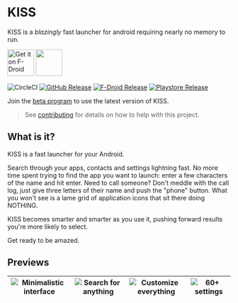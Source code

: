 KISS
======
KISS is a *blazingly* fast launcher for android requiring nearly no memory to run.

[<img src="https://f-droid.org/badge/get-it-on.png" alt="Get it on F-Droid" height="60">](https://f-droid.org/app/fr.neamar.kiss)
<a href="https://play.google.com/store/apps/details?id=fr.neamar.kiss"><img src="https://play.google.com/intl/en_us/badges/images/generic/en_badge_web_generic.png" height="60"></a>

![CircleCI](https://img.shields.io/circleci/project/github/Neamar/KISS.svg?style=flat-square)
[<img src="https://img.shields.io/github/v/release/Neamar/KISS.svg?logo=github&label=GitHub&style=flat-square"
      alt="GitHub Release"/>](https://github.com/Neamar/KISS/releases)
[<img src="https://img.shields.io/f-droid/v/fr.neamar.kiss.svg?logo=f-droid&label=F-Droid&style=flat-square"
      alt="F-Droid Release"/>](https://f-droid.org/packages/fr.neamar.kiss)
[<img src="https://img.shields.io/endpoint?label=Play%20Store&style=flat-square&cacheSeconds=65536&url=https%3A%2F%2Fplaystore-jsapi.herokuapp.com%2Fsep%2Ffr.neamar.kiss"
      alt="Playstore Release"/>](https://play.google.com/store/apps/details?id=fr.neamar.kiss)

Join the [beta program](https://play.google.com/apps/testing/fr.neamar.kiss/) to use the latest version of KISS.

> See [contributing](CONTRIBUTING.md) for details on how to help with this project.


What is it?
------------
KISS is a fast launcher for your Android.

Search through your apps, contacts and settings lightning fast.
No more time spent trying to find the app you want to launch: enter a few characters of the name and hit enter.
Need to call someone? Don't meddle with the call log, just give three letters of their name and push the "phone" button.
What you won't see is a lame grid of application icons that sit there doing NOTHING.

KISS becomes smarter and smarter as you use it, pushing forward results you're more likely to select.

Get ready to be amazed.


Previews
---------------------

|![Minimalistic interface](https://raw.githubusercontent.com/Neamar/KISS/master/fastlane/metadata/android/en-US/images/phoneScreenshots/1.png) | ![Search for anything](https://raw.githubusercontent.com/Neamar/KISS/master/fastlane/metadata/android/en-US/images/phoneScreenshots/2.png) | ![Customize everything](https://raw.githubusercontent.com/Neamar/KISS/master/fastlane/metadata/android/en-US/images/phoneScreenshots/3.png) | ![60+ settings](https://raw.githubusercontent.com/Neamar/KISS/master/fastlane/metadata/android/en-US/images/phoneScreenshots/4.png) |
|:-------------------:|:------------------------:|:-----------------:|:-----------------:|
